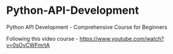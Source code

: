 # Python-API-Development
 Python API Development - Comprehensive Course for Beginners


 Following this video course - https://www.youtube.com/watch?v=0sOvCWFmrtA
